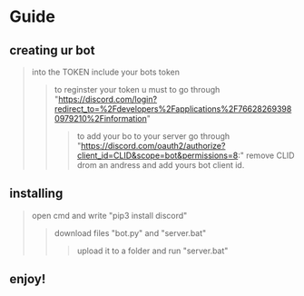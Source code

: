 Guide
========================

## creating ur bot

>	into the TOKEN include your bots token 
>>	to reginster your token u must to go through "https://discord.com/login?redirect_to=%2Fdevelopers%2Fapplications%2F766282693980979210%2Finformation"
>>>	to add your bo to your server go through "https://discord.com/oauth2/authorize?client_id=CLID&scope=bot&permissions=8:" remove CLID drom an andress and add yours bot client id.


## installing 
>open cmd and write "pip3 install discord"
>>download files "bot.py" and "server.bat" 
>>>upload it to a folder and run "server.bat"


## enjoy!
